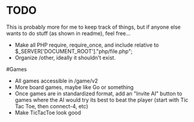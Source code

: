 # TODO
This is probably more for me to keep track of things, but if anyone else wants to do stuff (as shown in readme), feel free...
- Make all PHP require, require_once, and include relative to $_SERVER\[\'DOCUMENT_ROOT\'\]."php/file.php";
- Organize /other, ideally it shouldn't exist.

#Games
- All games accessible in /game/v2
- More board games, maybe like Go or something
- Once games are in standardized format, add an "Invite AI" button to games where the AI would try its best to beat the player (start with Tic Tac Toe, then connect-4, etc)
- Make TicTacToe look good
